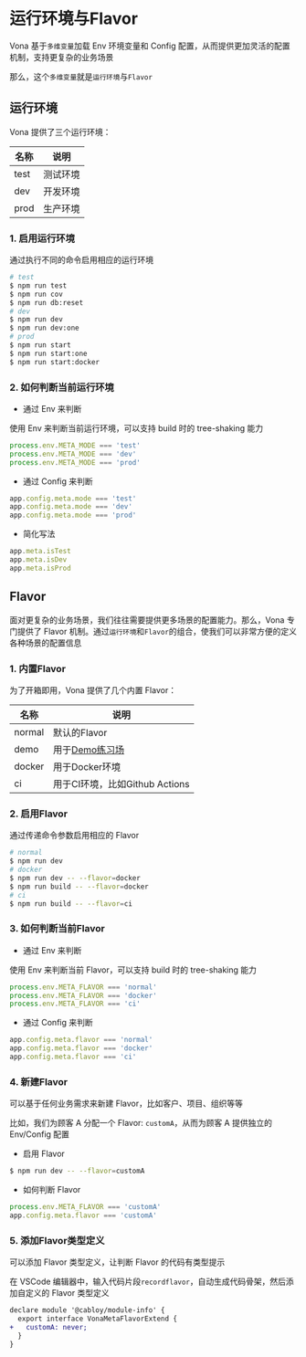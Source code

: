# 运行环境与Flavor

Vona 基于`多维变量`加载 Env 环境变量和 Config 配置，从而提供更加灵活的配置机制，支持更复杂的业务场景

那么，这个`多维变量`就是`运行环境`与`Flavor`

## 运行环境

Vona 提供了三个运行环境：

|名称|说明|
|--|--|
|test|测试环境|
|dev|开发环境|
|prod|生产环境|

### 1. 启用运行环境

通过执行不同的命令启用相应的运行环境

``` bash
# test
$ npm run test
$ npm run cov
$ npm run db:reset
# dev
$ npm run dev
$ npm run dev:one
# prod
$ npm run start
$ npm run start:one
$ npm run start:docker
```

### 2. 如何判断当前运行环境

* 通过 Env 来判断

使用 Env 来判断当前运行环境，可以支持 build 时的 tree-shaking 能力

``` typescript
process.env.META_MODE === 'test'
process.env.META_MODE === 'dev'
process.env.META_MODE === 'prod'
```

* 通过 Config 来判断

``` typescript
app.config.meta.mode === 'test'
app.config.meta.mode === 'dev'
app.config.meta.mode === 'prod'
```

* 简化写法

``` typescript
app.meta.isTest
app.meta.isDev
app.meta.isProd
```

## Flavor

面对更复杂的业务场景，我们往往需要提供更多场景的配置能力。那么，Vona 专门提供了 Flavor 机制。通过`运行环境`和`Flavor`的组合，使我们可以非常方便的定义各种场景的配置信息

### 1. 内置Flavor

为了开箱即用，Vona 提供了几个内置 Flavor：

|名称|说明|
|--|--|
|normal|默认的Flavor|
|demo|用于[Demo练习场](../../start/demo.md)|
|docker|用于Docker环境|
|ci|用于CI环境，比如Github Actions|

### 2. 启用Flavor

通过传递命令参数启用相应的 Flavor

``` bash
# normal
$ npm run dev
# docker
$ npm run dev -- --flavor=docker
$ npm run build -- --flavor=docker
# ci
$ npm run build -- --flavor=ci
```

### 3. 如何判断当前Flavor

* 通过 Env 来判断

使用 Env 来判断当前 Flavor，可以支持 build 时的 tree-shaking 能力

``` typescript
process.env.META_FLAVOR === 'normal'
process.env.META_FLAVOR === 'docker'
process.env.META_FLAVOR === 'ci'
```

* 通过 Config 来判断

``` typescript
app.config.meta.flavor === 'normal'
app.config.meta.flavor === 'docker'
app.config.meta.flavor === 'ci'
```

### 4. 新建Flavor

可以基于任何业务需求来新建 Flavor，比如客户、项目、组织等等

比如，我们为顾客 A 分配一个 Flavor: `customA`，从而为顾客 A 提供独立的 Env/Config 配置

* 启用 Flavor

``` bash
$ npm run dev -- --flavor=customA
```

* 如何判断 Flavor

``` typescript
process.env.META_FLAVOR === 'customA'
app.config.meta.flavor === 'customA'
```

### 5. 添加Flavor类型定义

可以添加 Flavor 类型定义，让判断 Flavor 的代码有类型提示

在 VSCode 编辑器中，输入代码片段`recordflavor`，自动生成代码骨架，然后添加自定义的 Flavor 类型定义

``` diff
declare module '@cabloy/module-info' {
  export interface VonaMetaFlavorExtend {
+   customA: never;
  }
}
```
